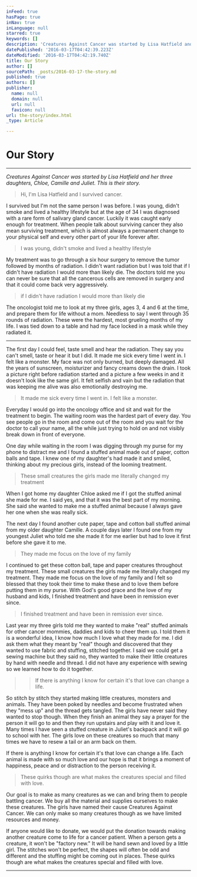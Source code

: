 ```yaml
---
inFeed: true
hasPage: true
inNav: true
inLanguage: null
starred: true
keywords: []
description: 'Creatures Against Cancer was started by Lisa Hatfield and her three daughters, Chloe, Camille and Juliet. This is their story.'
datePublished: '2016-03-17T04:42:39.223Z'
dateModified: '2016-03-17T04:42:19.740Z'
title: Our Story
author: []
sourcePath: _posts/2016-03-17-the-story.md
published: true
authors: []
publisher:
  name: null
  domain: null
  url: null
  favicon: null
url: the-story/index.html
_type: Article

---
```

# Our Story

****

_Creatures Against Cancer was started by Lisa Hatfield and her three daughters, Chloe, Camille and Juliet. This is their story._

> Hi, I'm Lisa Hatfield and I survived cancer. 

I survived but I'm not the same person I was before. I was young, didn't smoke and lived a healthy lifestyle but at the age of 34 I was diagnosed with a rare form of salivary gland cancer. Luckily it was caught early enough for treatment. When people talk about surviving cancer they also mean surviving treatment, which is almost always a permanent change to your physical self and every other part of your life forever after. 
> 
> I was young, didn't smoke and lived a healthy lifestyle

My treatment was to go through a six hour surgery to remove the tumor followed by months of radiation. I didn't want radiation but I was told that if I didn't have radiation I would more than likely die. The doctors told me you can never be sure that all the cancerous cells are removed in surgery and that it could come back very aggressively.

> if I didn't have radiation I would more than likely die

The oncologist told me to look at my three girls, ages 3, 4 and 6 at the time, and prepare them for life without a mom. Needless to say I went through 35 rounds of radiation. These were the hardest, most grueling months of my life. I was tied down to a table and had my face locked in a mask while they radiated it. 

********

The first day I could feel, taste smell and hear the radiation. They say you can't smell, taste or hear it but I did. It made me sick every time I went in.  I felt like a monster. My face was not only burned, but deeply damaged. All the years of sunscreen, moisturizer and fancy creams down the drain. I took a picture right before radiation started and a picture a few weeks in and it doesn't look like the same girl. It felt selfish and vain but the radiation that was keeping me alive was also emotionally destroying me.

> It made me sick every time I went in. I felt like a monster.

Everyday I would go into the oncology office and sit and wait for the treatment to begin. The waiting room was the hardest part of every day. You see people go in the room and come out of the room and you wait for the doctor to call your name, all the while just trying to hold on and not visibly break down in front of everyone.

One day while waiting in the room I was digging through my purse for my phone to distract me and I found a stuffed animal made out of paper, cotton balls and tape. I knew one of my daughter's had made it and smiled, thinking about my precious girls, instead of the looming treatment. 
> 
> These small creatures the girls made me literally changed my treatment

When I got home my daughter Chloe asked me if I got the stuffed animal she made for me. I said yes, and that it was the best part of my morning. She said she wanted to make me a stuffed animal because I always gave her one when she was really sick. 

The next day I found another cute paper, tape and cotton ball stuffed animal from my older daughter Camille. A couple days later I found one from my youngest Juliet who told me she made it for me earlier but had to love it first before she gave it to me. 
> 
> They made me focus on the love of my family

I continued to get these cotton ball, tape and paper creatures throughout my treatment. These small creatures the girls made me literally changed my treatment. They made me focus on the love of my family and I felt so blessed that they took their time to make these and to love them before putting them in my purse. With God's good grace and the love of my husband and kids, I finished treatment and have been in remission ever since.

> I finished treatment and have been in remission ever since.

Last year my three girls told me they wanted to make "real" stuffed animals for other cancer mommies, daddies and kids to cheer them up. I told them it is a wonderful idea, I know how much I love what they made for me. I did ask them what they meant by "real" though and discovered that they wanted to use fabric and stuffing, stitched together.  I said we could get a sewing machine but they said no, they wanted to make their little creatures by hand with needle and thread. I did not have any experience with sewing so we learned how to do it together.

> > If there is anything I know for certain it's that love can change a life.
> 
> 

So stitch by stitch they started making little creatures, monsters and animals. They have been poked by needles and become frustrated when they "mess up" and the thread gets tangled. The girls have never said they wanted to stop though. When they finish an animal they say a prayer for the person it will go to and then they run upstairs and play with it and love it. Many times I have seen a stuffed creature in Juliet's backpack and it will go to school with her. The girls love on these creatures so much that many times we have to resew a tail or an arm back on them.

If there is anything I know for certain it's that love can change a life. Each animal is made with so much love and our hope is that it brings a moment of happiness, peace and or distraction to the person receiving it. 
> 
> These quirks though are what makes the creatures special and filled with love.

Our goal is to make as many creatures as we can and bring them to people battling cancer. We buy all the material and supplies ourselves to make these creatures. The girls have named their cause Creatures Against Cancer. We can only make so many creatures though as we have limited resources and money. 

If anyone would like to donate, we would put the donation towards making another creature come to life for a cancer patient. When a person gets a creature, it won't be "factory new." It will be hand sewn and loved by a little girl. The stitches won't be perfect, the shapes will often be odd and different and the stuffing might be coming out in places. These quirks though are what makes the creatures special and filled with love.

****